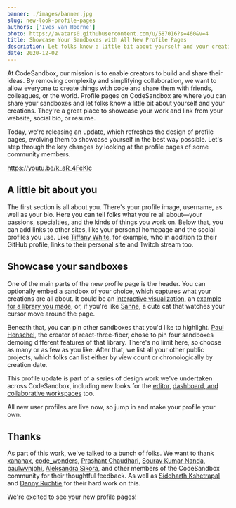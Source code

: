 ```yaml
---
banner: ./images/banner.jpg
slug: new-look-profile-pages
authors: ['Ives van Hoorne']
photo: https://avatars0.githubusercontent.com/u/587016?s=460&v=4
title: Showcase Your Sandboxes with All New Profile Pages
description: Let folks know a little bit about yourself and your creations with our new look profile pages.
date: 2020-12-02
---
```


At CodeSandbox, our mission is to enable creators to build and share their ideas. By removing complexity and simplifying collaboration, we want to allow everyone to create things with code and share them with friends, colleagues, or the world. Profile pages on CodeSandbox are where you can share your sandboxes and let folks know a little bit about yourself and your creations. They're a great place to showcase your work and link from your website, social bio, or resume.

Today, we're releasing an update, which refreshes the design of profile pages, evolving them to showcase yourself in the best way possible. Let's step through the key changes by looking at the profile pages of some community members.

https://youtu.be/k_aR_4FeKlc

## A little bit about you
The first section is all about you. There's your profile image, username, as well as your bio. Here you can tell folks what you're all about—your passions, specialties, and the kinds of things you work on. Below that, you can add links to other sites, like your personal homepage and the social profiles you use. Like [Tiffany White](https://codesandbox.io/u/twhite96), for example, who in addition to their GitHub profile, links to their personal site and Twitch stream too.

## Showcase your sandboxes
One of the main parts of the new profile page is the header. You can optionally embed a sandbox of your choice, which captures what your creations are all about. It could be an [interactive visualization](https://codesandbox.io/u/DannyRuchtie), an [example for a library you made](https://codesandbox.io/u/camflan), or, if you're like [Sanne](https://codesandbox.io/u/sannek), a cute cat that watches your cursor move around the page.

Beneath that, you can pin other sandboxes that you'd like to highlight. [Paul Henschel](https://codesandbox.io/u/drcmda), the creator of react-three-fiber, chose to pin four sandboxes demoing different features of that library. There's no limit here, so choose as many or as few as you like. After that, we list all your other public projects, which folks can list either by view count or chronologically by creation date.

This profile update is part of a series of design work we've undertaken across CodeSandbox, including new looks for the [editor](https://codesandbox.io/post/new-look-editor), [dashboard, and collaborative workspaces](https://codesandbox.io/post/new-dashboard) too.

All new user profiles are live now, so jump in and make your profile your own.

## Thanks
As part of this work, we've talked to a bunch of folks. We want to thank [xananax](https://twitter.com/xananax), [code_wonders](https://twitter.com/code_wonders), [Prashant Chaudhari](pandaa880), [Sourav Kumar Nanda](https://twitter.com/SouravInsights), [paulwvnjohi](https://twitter.com/paulwvnjohi), [Aleksandra Sikora](https://twitter.com/aleksandrasays), and other members of the CodeSandbox community for their thoughtful feedback. As well as [Siddharth Kshetrapal](https://twitter.com/siddharthkp) and [Danny Ruchtie](https://twitter.com/druchtie) for their hard work on this.

We're excited to see your new profile pages!

